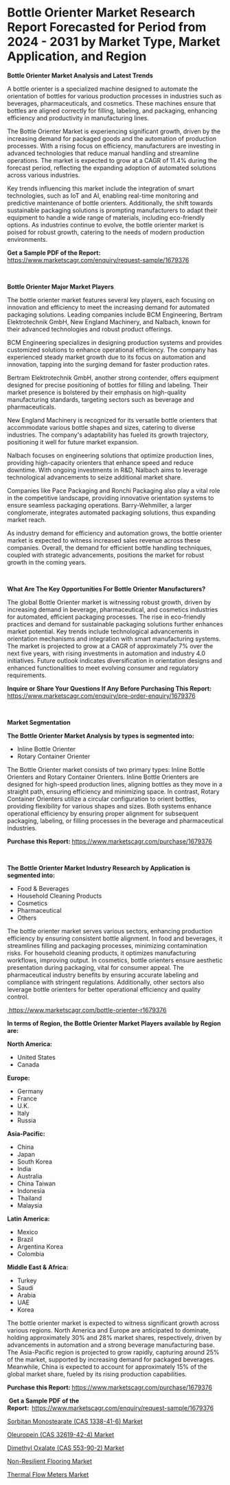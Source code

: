 <p><h1>Bottle Orienter Market Research Report Forecasted for Period from 2024 -  2031 by Market Type, Market Application, and Region</h1></p><p><strong>Bottle Orienter Market Analysis and Latest Trends</strong></p>
<p><p>A bottle orienter is a specialized machine designed to automate the orientation of bottles for various production processes in industries such as beverages, pharmaceuticals, and cosmetics. These machines ensure that bottles are aligned correctly for filling, labeling, and packaging, enhancing efficiency and productivity in manufacturing lines.</p><p>The Bottle Orienter Market is experiencing significant growth, driven by the increasing demand for packaged goods and the automation of production processes. With a rising focus on efficiency, manufacturers are investing in advanced technologies that reduce manual handling and streamline operations. The market is expected to grow at a CAGR of 11.4% during the forecast period, reflecting the expanding adoption of automated solutions across various industries.</p><p>Key trends influencing this market include the integration of smart technologies, such as IoT and AI, enabling real-time monitoring and predictive maintenance of bottle orienters. Additionally, the shift towards sustainable packaging solutions is prompting manufacturers to adapt their equipment to handle a wide range of materials, including eco-friendly options. As industries continue to evolve, the bottle orienter market is poised for robust growth, catering to the needs of modern production environments.</p></p>
<p><strong>Get a Sample PDF of the Report:&nbsp;</strong> <a href="https://www.marketscagr.com/enquiry/request-sample/1679376?utm_campaign=1615&utm_medium=2&utm_source=Github&utm_content=ia&utm_term=14102024&utm_id=bottle-orienter">https://www.marketscagr.com/enquiry/request-sample/1679376</a></p>
<p>&nbsp;</p>
<p><strong>Bottle Orienter Major Market Players</strong></p>
<p><p>The bottle orienter market features several key players, each focusing on innovation and efficiency to meet the increasing demand for automated packaging solutions. Leading companies include BCM Engineering, Bertram Elektrotechnik GmbH, New England Machinery, and Nalbach, known for their advanced technologies and robust product offerings.</p><p>BCM Engineering specializes in designing production systems and provides customized solutions to enhance operational efficiency. The company has experienced steady market growth due to its focus on automation and innovation, tapping into the surging demand for faster production rates.</p><p>Bertram Elektrotechnik GmbH, another strong contender, offers equipment designed for precise positioning of bottles for filling and labeling. Their market presence is bolstered by their emphasis on high-quality manufacturing standards, targeting sectors such as beverage and pharmaceuticals.</p><p>New England Machinery is recognized for its versatile bottle orienters that accommodate various bottle shapes and sizes, catering to diverse industries. The company's adaptability has fueled its growth trajectory, positioning it well for future market expansion.</p><p>Nalbach focuses on engineering solutions that optimize production lines, providing high-capacity orienters that enhance speed and reduce downtime. With ongoing investments in R&D, Nalbach aims to leverage technological advancements to seize additional market share.</p><p>Companies like Pace Packaging and Ronchi Packaging also play a vital role in the competitive landscape, providing innovative orientation systems to ensure seamless packaging operations. Barry-Wehmiller, a larger conglomerate, integrates automated packaging solutions, thus expanding market reach.</p><p>As industry demand for efficiency and automation grows, the bottle orienter market is expected to witness increased sales revenue across these companies. Overall, the demand for efficient bottle handling techniques, coupled with strategic advancements, positions the market for robust growth in the coming years.</p></p>
<p>&nbsp;</p>
<p><strong>What Are The Key Opportunities For Bottle Orienter Manufacturers?</strong></p>
<p><p>The global Bottle Orienter market is witnessing robust growth, driven by increasing demand in beverage, pharmaceutical, and cosmetics industries for automated, efficient packaging processes. The rise in eco-friendly practices and demand for sustainable packaging solutions further enhances market potential. Key trends include technological advancements in orientation mechanisms and integration with smart manufacturing systems. The market is projected to grow at a CAGR of approximately 7% over the next five years, with rising investments in automation and industry 4.0 initiatives. Future outlook indicates diversification in orientation designs and enhanced functionalities to meet evolving consumer and regulatory requirements.</p></p>
<p><strong>Inquire or Share Your Questions If Any Before Purchasing This Report:</strong> <a href="https://www.marketscagr.com/enquiry/pre-order-enquiry/1679376?utm_campaign=1615&utm_medium=2&utm_source=Github&utm_content=ia&utm_term=14102024&utm_id=bottle-orienter">https://www.marketscagr.com/enquiry/pre-order-enquiry/1679376</a></p>
<p>&nbsp;</p>
<p><strong>Market Segmentation</strong></p>
<p><strong>The Bottle Orienter Market Analysis by types is segmented into:</strong></p>
<p><ul><li>Inline Bottle Orienter</li><li>Rotary Container Orienter</li></ul></p>
<p><p>The Bottle Orienter market consists of two primary types: Inline Bottle Orienters and Rotary Container Orienters. Inline Bottle Orienters are designed for high-speed production lines, aligning bottles as they move in a straight path, ensuring efficiency and minimizing space. In contrast, Rotary Container Orienters utilize a circular configuration to orient bottles, providing flexibility for various shapes and sizes. Both systems enhance operational efficiency by ensuring proper alignment for subsequent packaging, labeling, or filling processes in the beverage and pharmaceutical industries.</p></p>
<p><strong>Purchase this Report:&nbsp;</strong><a href="https://www.marketscagr.com/purchase/1679376?utm_campaign=1615&utm_medium=2&utm_source=Github&utm_content=ia&utm_term=14102024&utm_id=bottle-orienter">https://www.marketscagr.com/purchase/1679376</a></p>
<p>&nbsp;</p>
<p><strong>The Bottle Orienter Market Industry Research by Application is segmented into:</strong></p>
<p><ul><li>Food & Beverages</li><li>Household Cleaning Products</li><li>Cosmetics</li><li>Pharmaceutical</li><li>Others</li></ul></p>
<p><p>The bottle orienter market serves various sectors, enhancing production efficiency by ensuring consistent bottle alignment. In food and beverages, it streamlines filling and packaging processes, minimizing contamination risks. For household cleaning products, it optimizes manufacturing workflows, improving output. In cosmetics, bottle orienters ensure aesthetic presentation during packaging, vital for consumer appeal. The pharmaceutical industry benefits by ensuring accurate labeling and compliance with stringent regulations. Additionally, other sectors also leverage bottle orienters for better operational efficiency and quality control.</p></p>
<p><a href="https://www.marketscagr.com/bottle-orienter-r1679376?utm_campaign=1615&utm_medium=2&utm_source=Github&utm_content=ia&utm_term=14102024&utm_id=bottle-orienter">&nbsp;https://www.marketscagr.com/bottle-orienter-r1679376</a></p>
<p><strong>In terms of Region, the Bottle Orienter Market Players available by Region are:</strong></p>
<p>
    <p> <strong> North America: </strong>
        <ul>
            <li>United States</li>
            <li>Canada</li>
        </ul>
        </p> 
    <p> <strong> Europe: </strong>
        <ul>
            <li>Germany</li>
            <li>France</li>
            <li>U.K.</li>
            <li>Italy</li>
            <li>Russia</li>
        </ul>
        </p> 
    <p> <strong> Asia-Pacific: </strong>
        <ul>
            <li>China</li>
            <li>Japan</li>
            <li>South Korea</li>
            <li>India</li>
            <li>Australia</li>
            <li>China Taiwan</li>
            <li>Indonesia</li>
            <li>Thailand</li>
            <li>Malaysia</li>
        </ul>
        </p> 
    <p> <strong> Latin America: </strong>
        <ul>
            <li>Mexico</li>
            <li>Brazil</li>
            <li>Argentina Korea</li>
            <li>Colombia</li>
        </ul>
        </p> 
    <p> <strong> Middle East & Africa: </strong>
        <ul>
            <li>Turkey</li>
            <li>Saudi</li>
            <li>Arabia</li>
            <li>UAE</li>
            <li>Korea</li>
        </ul>
    </p>
    </p>
<p><p>The bottle orienter market is expected to witness significant growth across various regions. North America and Europe are anticipated to dominate, holding approximately 30% and 28% market shares, respectively, driven by advancements in automation and a strong beverage manufacturing base. The Asia-Pacific region is projected to grow rapidly, capturing around 25% of the market, supported by increasing demand for packaged beverages. Meanwhile, China is expected to account for approximately 15% of the global market share, fueled by its rising production capabilities.</p></p>
<p><strong>Purchase this Report: </strong><a href="https://www.marketscagr.com/purchase/1679376?utm_campaign=1615&utm_medium=2&utm_source=Github&utm_content=ia&utm_term=14102024&utm_id=bottle-orienter">https://www.marketscagr.com/purchase/1679376</a></p>
<p>&nbsp;<strong>Get a Sample PDF of the Report:&nbsp;&nbsp;</strong><a href="https://www.marketscagr.com/enquiry/request-sample/1679376?utm_campaign=1615&utm_medium=2&utm_source=Github&utm_content=ia&utm_term=14102024&utm_id=bottle-orienter">https://www.marketscagr.com/enquiry/request-sample/1679376</a></p>
<p><strong></strong></p>
<p><p><a href="https://www.linkedin.com/pulse/exploring-sorbitan-monostearate-cas-1338-41-6-market-dynamics-ijttf?utm_campaign=1615&utm_medium=2&utm_source=Github&utm_content=ia&utm_term=14102024&utm_id=bottle-orienter">Sorbitan Monostearate (CAS 1338-41-6) Market</a></p><p><a href="https://www.linkedin.com/pulse/oleuropein-cas-32619-42-4-market-outlook-forecast-from-2024-capef?utm_campaign=1615&utm_medium=2&utm_source=Github&utm_content=ia&utm_term=14102024&utm_id=bottle-orienter">Oleuropein (CAS 32619-42-4) Market</a></p><p><a href="https://www.linkedin.com/pulse/comprehensive-dimethyl-oxalate-cas-553-90-2-market-report-sl9cf?utm_campaign=1615&utm_medium=2&utm_source=Github&utm_content=ia&utm_term=14102024&utm_id=bottle-orienter">Dimethyl Oxalate (CAS 553-90-2) Market</a></p><p><a href="https://www.linkedin.com/pulse/non-resilient-flooring-market-size-share-analysis-growth-trends-r5h6f?utm_campaign=1615&utm_medium=2&utm_source=Github&utm_content=ia&utm_term=14102024&utm_id=bottle-orienter">Non-Resilient Flooring Market</a></p><p><a href="https://www.linkedin.com/pulse/thermal-flow-meters-market-segmentation-in-depth-analysis-oyckf?utm_campaign=1615&utm_medium=2&utm_source=Github&utm_content=ia&utm_term=14102024&utm_id=bottle-orienter">Thermal Flow Meters Market</a></p></p>